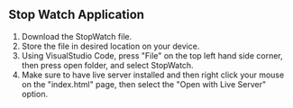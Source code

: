 ## Stop Watch Application
1. Download the StopWatch file.
2. Store the file in desired location on your device.
3. Using VisualStudio Code, press "File" on the top left hand side corner, then press open folder, and select StopWatch.
4. Make sure to have live server installed and then right click your mouse on the "index.html" page, then select the "Open with Live Server" option.
